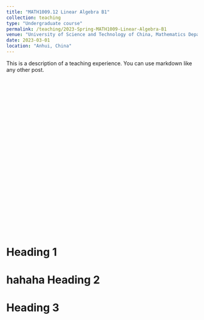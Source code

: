 ```yaml
---
title: "MATH1009.12 Linear Algebra B1"
collection: teaching
type: "Undergraduate course"
permalink: /teaching/2023-Spring-MATH1009-Linear-Algebra-B1
venue: "University of Science and Technology of China, Mathematics Department"
date: 2023-03-01
location: "Anhui, China"
---
```


This is a description of a teaching experience. You can use markdown like any other post.
<div id="echart" style="width: 600px; height: 400px;"></div>
<script type="text/javascript">
    var chartDom = document.getElementById('echart');
    var myChart = echarts.init(chartDom);
    var option;

    option = {
        tooltip: {},
        backgroundColor: '#00',
        visualMap: {
            show: false,
            dimension: 2,
            min: -1,
            max: 1,
            inRange: {
                color: [
                    '#313695',
                    '#4575b4',
                    '#74add1',
                    '#abd9e9',
                    '#e0f3f8',
                    '#ffffbf',
                    '#fee090',
                    '#fdae61',
                    '#f46d43',
                    '#d73027',
                    '#a50026'
                ]
            }
        },
        xAxis3D: {
            type: 'value'
        },
        yAxis3D: {
            type: 'value'
        },
        zAxis3D: {
            type: 'value'
        },
        grid3D: {
            viewControl: {
                // projection: 'orthographic'
            }
        },
        series: [
            {
                type: 'surface',
                wireframe: {
                    // show: false
                },
                equation: {
                    x: {
                        step: 0.05
                    },
                    y: {
                        step: 0.05,
                        min: -3
                    },
                    z: function (x, y) {
                        return x + y;
                    }
                }
            },
            {
                type: 'surface',
                wireframe: {
                    // show: false
                },
                equation: {
                    x: {
                        step: 0.05
                    },
                    y: {
                        step: 0.05,
                        min: -3
                    },
                    z: function (x, y) {
                        return -2 * x;
                    }
                }
            },
            {
                type: 'surface',
                wireframe: {
                    // show: false
                },
                equation: {
                    x: {
                        step: 0.05
                    },
                    y: {
                        step: 0.05,
                        min: -3
                    },
                    z: function (x, y) {
                        return x - 1;
                    }
                }
            }
        ]
    };

    option && myChart.setOption(option);
</script>

Heading 1
======
hahaha
Heading 2
======

Heading 3
======
